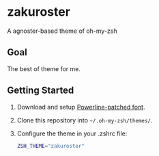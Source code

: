 # zakuroster

A agnoster-based theme of oh-my-zsh

## Goal

The best of theme for me.

## Getting Started

1. Download and setup [Powerline-patched font](https://github.com/Lokaltog/powerline-fonts).

2. Clone this repository into `~/.oh-my-zsh/themes/`.

3. Configure the theme in your .zshrc file:

    ```sh
    ZSH_THEME="zakuroster"
    ```
